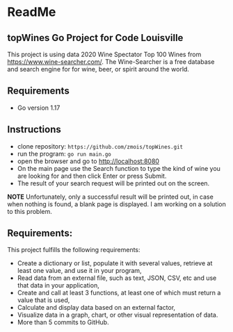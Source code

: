 # ReadMe

## topWines Go Project for Code Louisville

This project is using data 2020 Wine Spectator Top 100 Wines from https://www.wine-searcher.com/. The Wine-Searcher is a free database and search engine for for wine, beer, or spirit around the world. 

## Requirements
- Go version 1.17 

## Instructions 

- clone repository: `https://github.com/zmois/topWines.git`
- run the program: `go run main.go`
- open the browser and go to [http://localhost:8080](http://localhost:8080)
- On the main page use the Search function to type the kind of wine you are looking for and then click Enter or press Submit.
- The result of your search request will be printed out on the screen. 

**NOTE** Unfortunately, only a successful result will be printed out, in case when nothing is found, a blank page is displayed. I am working on a solution to this problem.

## Requirements:

This project fulfills the following requirements:
- Create a dictionary or list, populate it with several values, retrieve at least one value, and use it   in your program,
- Read data from an external file, such as text, JSON, CSV, etc and use that data in your application,
- Create and call at least 3 functions, at least one of which must return a value that is used,
- Calculate and display data based on an external factor,
- Visualize data in a graph, chart, or other visual representation of data.
- More than 5 commits to GitHub.
